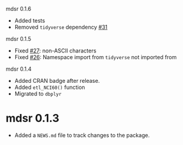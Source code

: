 mdsr 0.1.6

* Added tests
* Removed `tidyverse` dependency [#31](https://github.com/beanumber/mdsr/issues/31)

mdsr 0.1.5

* Fixed [#27](https://github.com/beanumber/mdsr/issues/27): non-ASCII characters
* Fixed [#26](https://github.com/beanumber/mdsr/issues/26): Namespace import from `tidyverse` not imported from

mdsr 0.1.4

* Added CRAN badge after release.
* Added `etl_NCI60()` function
* Migrated to `dbplyr`

# mdsr 0.1.3

* Added a `NEWS.md` file to track changes to the package.




